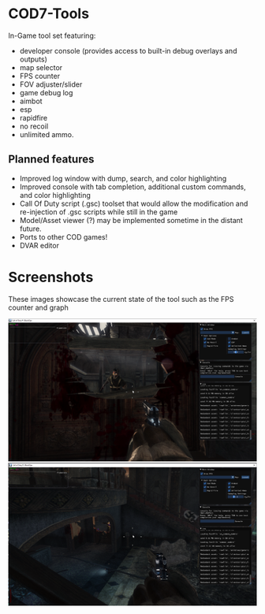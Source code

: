 # COD7-Tools
In-Game tool set featuring: 
* developer console (provides access to built-in debug overlays and outputs)
* map selector
* FPS counter
* FOV adjuster/slider
* game debug log
* aimbot
* esp
* rapidfire
* no recoil
* unlimited ammo. 

## Planned features ##
* Improved log window with dump, search, and color highlighting
* Improved console with tab completion, additional custom commands, and color highlighting
* Call Of Duty script (.gsc) toolset that would allow the modification and re-injection of .gsc scripts while still in the game
* Model/Asset viewer (?) may be implemented sometime in the distant future.
* Ports to other COD games! 
* DVAR editor

# Screenshots
These images showcase the current state of the tool such as the FPS counter and graph 

![](/images/screenshot1.png)
![](/images/screenshot2.png)
